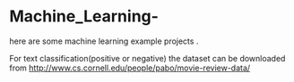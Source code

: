 # Machine_Learning-
here are some machine learning example projects .

For text classification(positive or negative) the dataset can be downloaded from http://www.cs.cornell.edu/people/pabo/movie-review-data/
